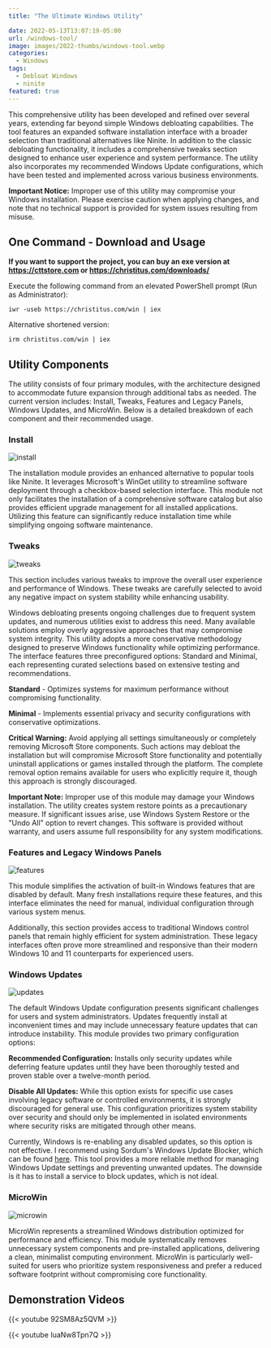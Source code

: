 ```yaml
---
title: "The Ultimate Windows Utility"

date: 2022-05-13T13:07:19-05:00
url: /windows-tool/
image: images/2022-thumbs/windows-tool.webp
categories:
  - Windows
tags:
  - Debloat Windows
  - ninite
featured: true
---
```

This comprehensive utility has been developed and refined over several years, extending far beyond simple Windows debloating capabilities. The tool features an expanded software installation interface with a broader selection than traditional alternatives like Ninite. In addition to the classic debloating functionality, it includes a comprehensive tweaks section designed to enhance user experience and system performance. The utility also incorporates my recommended Windows Update configurations, which have been tested and implemented across various business environments. 

**Important Notice:** Improper use of this utility may compromise your Windows installation. Please exercise caution when applying changes, and note that no technical support is provided for system issues resulting from misuse. 
<!--more-->

## One Command - Download and Usage

**If you want to support the project, you can buy an exe version at <https://cttstore.com> or <https://christitus.com/downloads/>**

Execute the following command from an elevated PowerShell prompt (Run as Administrator):

```
iwr -useb https://christitus.com/win | iex
```
Alternative shortened version:
```
irm christitus.com/win | iex
```

## Utility Components

The utility consists of four primary modules, with the architecture designed to accommodate future expansion through additional tabs as needed. The current version includes: Install, Tweaks, Features and Legacy Panels, Windows Updates, and MicroWin. Below is a detailed breakdown of each component and their recommended usage. 

### Install

![install](/images/2022/winutil/screen-install.webp)

The installation module provides an enhanced alternative to popular tools like Ninite. It leverages Microsoft's WinGet utility to streamline software deployment through a checkbox-based selection interface. This module not only facilitates the installation of a comprehensive software catalog but also provides efficient upgrade management for all installed applications. Utilizing this feature can significantly reduce installation time while simplifying ongoing software maintenance.

### Tweaks

![tweaks](/images/2022/winutil/screen-tweaks.webp)

This section includes various tweaks to improve the overall user experience and performance of Windows. These tweaks are carefully selected to avoid any negative impact on system stability while enhancing usability.

Windows debloating presents ongoing challenges due to frequent system updates, and numerous utilities exist to address this need. Many available solutions employ overly aggressive approaches that may compromise system integrity. This utility adopts a more conservative methodology designed to preserve Windows functionality while optimizing performance. The interface features three preconfigured options: Standard and Minimal, each representing curated selections based on extensive testing and recommendations.

**Standard** - Optimizes systems for maximum performance without compromising functionality.

**Minimal** - Implements essential privacy and security configurations with conservative optimizations.

**Critical Warning:** Avoid applying all settings simultaneously or completely removing Microsoft Store components. Such actions may debloat the installation but will compromise Microsoft Store functionality and potentially uninstall applications or games installed through the platform. The complete removal option remains available for users who explicitly require it, though this approach is strongly discouraged.

**Important Note:** Improper use of this module may damage your Windows installation. The utility creates system restore points as a precautionary measure. If significant issues arise, use Windows System Restore or the "Undo All" option to revert changes. This software is provided without warranty, and users assume full responsibility for any system modifications. 

### Features and Legacy Windows Panels

![features](/images/2022/winutil/screen-features.webp)

This module simplifies the activation of built-in Windows features that are disabled by default. Many fresh installations require these features, and this interface eliminates the need for manual, individual configuration through various system menus.

Additionally, this section provides access to traditional Windows control panels that remain highly efficient for system administration. These legacy interfaces often prove more streamlined and responsive than their modern Windows 10 and 11 counterparts for experienced users. 

### Windows Updates

![updates](/images/2022/winutil/screen-updates.webp)

The default Windows Update configuration presents significant challenges for users and system administrators. Updates frequently install at inconvenient times and may include unnecessary feature updates that can introduce instability. This module provides two primary configuration options:

**Recommended Configuration:** Installs only security updates while deferring feature updates until they have been thoroughly tested and proven stable over a twelve-month period.

**Disable All Updates:** While this option exists for specific use cases involving legacy software or controlled environments, it is strongly discouraged for general use. This configuration prioritizes system stability over security and should only be implemented in isolated environments where security risks are mitigated through other means. 

Currently, Windows is re-enabling any disabled updates, so this option is not effective. I recommend using Sordum's Windows Update Blocker, which can be found [here](https://www.sordum.org/9470/windows-update-blocker-v1-8/). This tool provides a more reliable method for managing Windows Update settings and preventing unwanted updates. The downside is it has to install a service to block updates, which is not ideal.

### MicroWin

![microwin](/images/2022/winutil/screen-microwin.webp)

MicroWin represents a streamlined Windows distribution optimized for performance and efficiency. This module systematically removes unnecessary system components and pre-installed applications, delivering a clean, minimalist computing environment. MicroWin is particularly well-suited for users who prioritize system responsiveness and prefer a reduced software footprint without compromising core functionality.

## Demonstration Videos

{{< youtube 92SM8Az5QVM >}}

{{< youtube IuaNw8Tpn7Q >}}